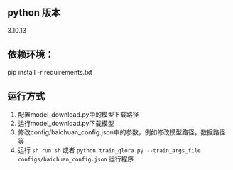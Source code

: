 ## python 版本 
3.10.13
## 依赖环境：
pip install -r requirements.txt

## 运行方式
1. 配置model_download.py中的模型下载路径
2. 运行model_download.py下载模型
3. 修改config/baichuan_config.json中的参数，例如修改模型路径，数据路径等
4. 运行 `sh run.sh` 或者 `python train_qlora.py --train_args_file configs/baichuan_config.json` 运行程序